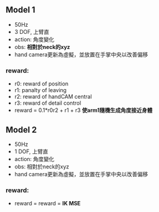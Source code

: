 ## Model 1
* 50Hz
* 3 DOF, 上臂直
* action: 角度變化
* obs: **相對於neck的xyz**
* hand camera更新為虛擬，並放置在手掌中央以改善偏移
### reward:
* r0: reward of position
* r1: panalty of leaving
* r2: reward of handCAM central
* r3: reward of detail control
* reward = 0.1*r0r2 + r1 + r3
**使arm1隨機生成角度接近身體**

## Model 2
* 50Hz
* 1 DOF, 上臂直
* action: 角度變化
* obs: 相對於neck的xyz
* hand camera更新為虛擬，並放置在手掌中央以改善偏移
### reward:
* reward = reward = **IK MSE**